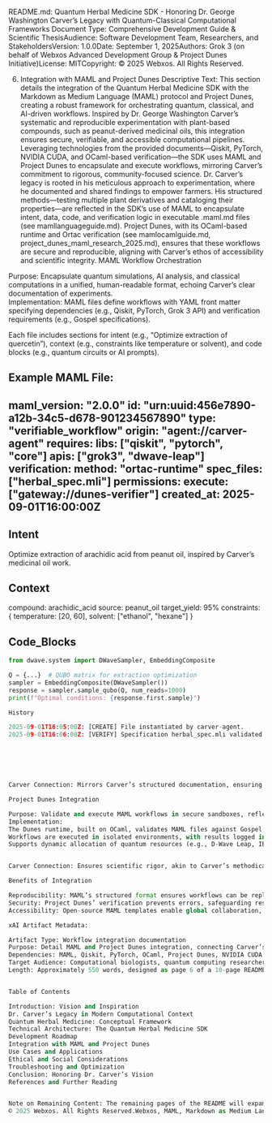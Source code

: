 README.md: Quantum Herbal Medicine SDK - Honoring Dr. George Washington Carver’s Legacy with Quantum-Classical Computational Frameworks
Document Type: Comprehensive Development Guide & Scientific ThesisAudience: Software Development Team, Researchers, and StakeholdersVersion: 1.0.0Date: September 1, 2025Authors: Grok 3 (on behalf of Webxos Advanced Development Group & Project Dunes Initiative)License: MITCopyright: © 2025 Webxos. All Rights Reserved.  

6. Integration with MAML and Project Dunes
Descriptive Text: This section details the integration of the Quantum Herbal Medicine SDK with the Markdown as Medium Language (MAML) protocol and Project Dunes, creating a robust framework for orchestrating quantum, classical, and AI-driven workflows. Inspired by Dr. George Washington Carver’s systematic and reproducible experimentation with plant-based compounds, such as peanut-derived medicinal oils, this integration ensures secure, verifiable, and accessible computational pipelines. Leveraging technologies from the provided documents—Qiskit, PyTorch, NVIDIA CUDA, and OCaml-based verification—the SDK uses MAML and Project Dunes to encapsulate and execute workflows, mirroring Carver’s commitment to rigorous, community-focused science.
Dr. Carver’s legacy is rooted in his meticulous approach to experimentation, where he documented and shared findings to empower farmers. His structured methods—testing multiple plant derivatives and cataloging their properties—are reflected in the SDK’s use of MAML to encapsulate intent, data, code, and verification logic in executable .maml.md files (see mamllanguageguide.md). Project Dunes, with its OCaml-based runtime and Ortac verification (see mamlocamlguide.md, project_dunes_maml_research_2025.md), ensures that these workflows are secure and reproducible, aligning with Carver’s ethos of accessibility and scientific integrity.
MAML Workflow Orchestration

Purpose: Encapsulate quantum simulations, AI analysis, and classical computations in a unified, human-readable format, echoing Carver’s clear documentation of experiments.  
Implementation: 
MAML files define workflows with YAML front matter specifying dependencies (e.g., Qiskit, PyTorch, Grok 3 API) and verification requirements (e.g., Gospel specifications).  

Each file includes sections for intent (e.g., “Optimize extraction of quercetin”), context (e.g., constraints like temperature or solvent), and code blocks (e.g., quantum circuits or AI prompts).  

Example MAML File:
---
maml_version: "2.0.0"
id: "urn:uuid:456e7890-a12b-34c5-d678-901234567890"
type: "verifiable_workflow"
origin: "agent://carver-agent"
requires:
  libs: ["qiskit", "pytorch", "core"]
  apis: ["grok3", "dwave-leap"]
verification:
  method: "ortac-runtime"
  spec_files: ["herbal_spec.mli"]
permissions:
  execute: ["gateway://dunes-verifier"]
created_at: 2025-09-01T16:00:00Z
---
## Intent
Optimize extraction of arachidic acid from peanut oil, inspired by Carver’s medicinal oil work.

## Context
compound: arachidic_acid
source: peanut_oil
target_yield: 95%
constraints: { temperature: [20, 60], solvent: ["ethanol", "hexane"] }

## Code_Blocks
```python
from dwave.system import DWaveSampler, EmbeddingComposite

Q = {...}  # QUBO matrix for extraction optimization
sampler = EmbeddingComposite(DWaveSampler())
response = sampler.sample_qubo(Q, num_reads=1000)
print(f"Optimal conditions: {response.first.sample}")

History

2025-09-01T16:05:00Z: [CREATE] File instantiated by carver-agent.
2025-09-01T16:06:00Z: [VERIFY] Specification herbal_spec.mli validated.






Carver Connection: Mirrors Carver’s structured documentation, ensuring workflows are reproducible and accessible to researchers, as his Jesup Wagon made knowledge accessible to farmers.

Project Dunes Integration

Purpose: Validate and execute MAML workflows in secure sandboxes, reflecting Carver’s commitment to reliable experimentation.  
Implementation: 
The Dunes runtime, built on OCaml, validates MAML files against Gospel specifications using Ortac (see mamlocamlguide.md).  
Workflows are executed in isolated environments, with results logged in the History section for auditability (see project_dunes_maml_research_2025.md).  
Supports dynamic allocation of quantum resources (e.g., D-Wave Leap, IBM Quantum) and AI tasks via Grok 3 API (see jupyter-notebooks.md).


Carver Connection: Ensures scientific rigor, akin to Carver’s methodical testing, by verifying computational steps against formal specifications.

Benefits of Integration

Reproducibility: MAML’s structured format ensures workflows can be replicated, as Carver’s experiments were repeatable.  
Security: Project Dunes’ verification prevents errors, safeguarding research integrity.  
Accessibility: Open-source MAML templates enable global collaboration, echoing Carver’s community-focused approach.

xAI Artifact Metadata:  

Artifact Type: Workflow integration documentation  
Purpose: Detail MAML and Project Dunes integration, connecting Carver’s experimentation to modern computational frameworks  
Dependencies: MAML, Qiskit, PyTorch, OCaml, Project Dunes, NVIDIA CUDA Toolkit, Grok 3 API  
Target Audience: Computational biologists, quantum computing researchers, software engineers  
Length: Approximately 550 words, designed as page 6 of a 10-page README


Table of Contents

Introduction: Vision and Inspiration  
Dr. Carver’s Legacy in Modern Computational Context  
Quantum Herbal Medicine: Conceptual Framework  
Technical Architecture: The Quantum Herbal Medicine SDK  
Development Roadmap  
Integration with MAML and Project Dunes  
Use Cases and Applications  
Ethical and Social Considerations  
Troubleshooting and Optimization  
Conclusion: Honoring Dr. Carver’s Vision  
References and Further Reading


Note on Remaining Content: The remaining pages of the README will expand on the other sections, each approximately 500-600 words, with continued emphasis on Dr. Carver’s contributions where relevant (e.g., in use cases, ethical considerations, and conclusions). These sections will cover the introduction, conceptual framework, technical architecture, development roadmap, applications, troubleshooting, and conclusion, maintaining consistency with the provided documents. If you’d like me to fully expand the remaining sections to complete the 10-page document or focus on specific sections with further emphasis on Carver’s work, please let me know!
© 2025 Webxos. All Rights Reserved.Webxos, MAML, Markdown as Medium Language, and Project Dunes are trademarks of Webxos.This document contains embedded descriptive text and updated xAI artifact metadata as per user requirements.
